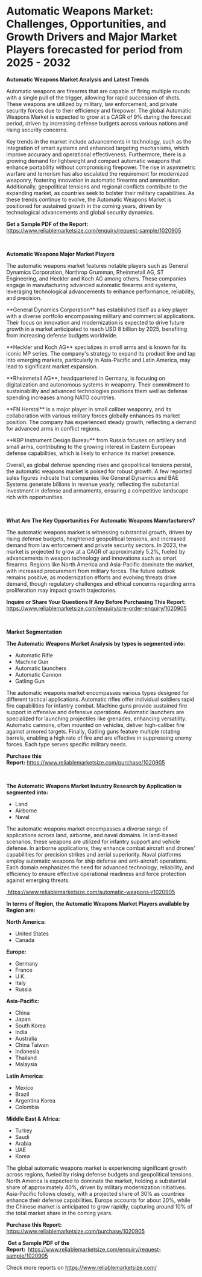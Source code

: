 <p><h1>Automatic Weapons Market: Challenges, Opportunities, and Growth Drivers and Major Market Players forecasted for period from 2025 - 2032</h1></p><p><strong>Automatic Weapons Market Analysis and Latest Trends</strong></p>
<p><p>Automatic weapons are firearms that are capable of firing multiple rounds with a single pull of the trigger, allowing for rapid succession of shots. These weapons are utilized by military, law enforcement, and private security forces due to their efficiency and firepower. The global Automatic Weapons Market is expected to grow at a CAGR of 9% during the forecast period, driven by increasing defense budgets across various nations and rising security concerns. </p><p>Key trends in the market include advancements in technology, such as the integration of smart systems and enhanced targeting mechanisms, which improve accuracy and operational effectiveness. Furthermore, there is a growing demand for lightweight and compact automatic weapons that enhance portability without compromising firepower. The rise in asymmetric warfare and terrorism has also escalated the requirement for modernized weaponry, fostering innovation in automatic firearms and ammunition. Additionally, geopolitical tensions and regional conflicts contribute to the expanding market, as countries seek to bolster their military capabilities. As these trends continue to evolve, the Automatic Weapons Market is positioned for sustained growth in the coming years, driven by technological advancements and global security dynamics.</p></p>
<p><strong>Get a Sample PDF of the Report:&nbsp;</strong> <a href="https://www.reliablemarketsize.com/enquiry/request-sample/1020905?utm_campaign=2255&utm_medium=2&utm_source=Github&utm_content=ia&utm_term=21022025&utm_id=automatic-weapons">https://www.reliablemarketsize.com/enquiry/request-sample/1020905</a></p>
<p>&nbsp;</p>
<p><strong>Automatic Weapons Major Market Players</strong></p>
<p><p>The automatic weapons market features notable players such as General Dynamics Corporation, Northrop Grumman, Rheinmetall AG, ST Engineering, and Heckler and Koch AG among others. These companies engage in manufacturing advanced automatic firearms and systems, leveraging technological advancements to enhance performance, reliability, and precision.</p><p>**General Dynamics Corporation** has established itself as a key player with a diverse portfolio encompassing military and commercial applications. Their focus on innovation and modernization is expected to drive future growth in a market anticipated to reach USD 8 billion by 2025, benefiting from increasing defense budgets worldwide.</p><p>**Heckler and Koch AG** specializes in small arms and is known for its iconic MP series. The company's strategy to expand its product line and tap into emerging markets, particularly in Asia-Pacific and Latin America, may lead to significant market expansion.</p><p>**Rheinmetall AG**, headquartered in Germany, is focusing on digitalization and autonomous systems in weaponry. Their commitment to sustainability and advanced technologies positions them well as defense spending increases among NATO countries. </p><p>**FN Herstal** is a major player in small caliber weaponry, and its collaboration with various military forces globally enhances its market position. The company has experienced steady growth, reflecting a demand for advanced arms in conflict regions.</p><p>**KBP Instrument Design Bureau** from Russia focuses on artillery and small arms, contributing to the growing interest in Eastern European defense capabilities, which is likely to enhance its market presence.</p><p>Overall, as global defense spending rises and geopolitical tensions persist, the automatic weapons market is poised for robust growth. A few reported sales figures indicate that companies like General Dynamics and BAE Systems generate billions in revenue yearly, reflecting the substantial investment in defense and armaments, ensuring a competitive landscape rich with opportunities.</p></p>
<p>&nbsp;</p>
<p><strong>What Are The Key Opportunities For Automatic Weapons Manufacturers?</strong></p>
<p><p>The automatic weapons market is witnessing substantial growth, driven by rising defense budgets, heightened geopolitical tensions, and increased demand from law enforcement and private security sectors. In 2023, the market is projected to grow at a CAGR of approximately 5.2%, fueled by advancements in weapon technology and innovations such as smart firearms. Regions like North America and Asia-Pacific dominate the market, with increased procurement from military forces. The future outlook remains positive, as modernization efforts and evolving threats drive demand, though regulatory challenges and ethical concerns regarding arms proliferation may impact growth trajectories.</p></p>
<p><strong>Inquire or Share Your Questions If Any Before Purchasing This Report:</strong> <a href="https://www.reliablemarketsize.com/enquiry/pre-order-enquiry/1020905?utm_campaign=2255&utm_medium=2&utm_source=Github&utm_content=ia&utm_term=21022025&utm_id=automatic-weapons">https://www.reliablemarketsize.com/enquiry/pre-order-enquiry/1020905</a></p>
<p>&nbsp;</p>
<p><strong>Market Segmentation</strong></p>
<p><strong>The Automatic Weapons Market Analysis by types is segmented into:</strong></p>
<p><ul><li>Automatic Rifle</li><li>Machine Gun</li><li>Automatic launchers</li><li>Automatic Cannon</li><li>Gatling Gun</li></ul></p>
<p><p>The automatic weapons market encompasses various types designed for different tactical applications. Automatic rifles offer individual soldiers rapid fire capabilities for infantry combat. Machine guns provide sustained fire support in offensive and defensive operations. Automatic launchers are specialized for launching projectiles like grenades, enhancing versatility. Automatic cannons, often mounted on vehicles, deliver high-caliber fire against armored targets. Finally, Gatling guns feature multiple rotating barrels, enabling a high rate of fire and are effective in suppressing enemy forces. Each type serves specific military needs.</p></p>
<p><strong>Purchase this Report:&nbsp;</strong><a href="https://www.reliablemarketsize.com/purchase/1020905?utm_campaign=2255&utm_medium=2&utm_source=Github&utm_content=ia&utm_term=21022025&utm_id=automatic-weapons">https://www.reliablemarketsize.com/purchase/1020905</a></p>
<p>&nbsp;</p>
<p><strong>The Automatic Weapons Market Industry Research by Application is segmented into:</strong></p>
<p><ul><li>Land</li><li>Airborne</li><li>Naval</li></ul></p>
<p><p>The automatic weapons market encompasses a diverse range of applications across land, airborne, and naval domains. In land-based scenarios, these weapons are utilized for infantry support and vehicle defense. In airborne applications, they enhance combat aircraft and drones' capabilities for precision strikes and aerial superiority. Naval platforms employ automatic weapons for ship defense and anti-aircraft operations. Each domain emphasizes the need for advanced technology, reliability, and efficiency to ensure effective operational readiness and force protection against emerging threats.</p></p>
<p><a href="https://www.reliablemarketsize.com/automatic-weapons-r1020905?utm_campaign=2255&utm_medium=2&utm_source=Github&utm_content=ia&utm_term=21022025&utm_id=automatic-weapons">&nbsp;https://www.reliablemarketsize.com/automatic-weapons-r1020905</a></p>
<p><strong>In terms of Region, the Automatic Weapons Market Players available by Region are:</strong></p>
<p>
    <p> <strong> North America: </strong>
        <ul>
            <li>United States</li>
            <li>Canada</li>
        </ul>
        </p> 
    <p> <strong> Europe: </strong>
        <ul>
            <li>Germany</li>
            <li>France</li>
            <li>U.K.</li>
            <li>Italy</li>
            <li>Russia</li>
        </ul>
        </p> 
    <p> <strong> Asia-Pacific: </strong>
        <ul>
            <li>China</li>
            <li>Japan</li>
            <li>South Korea</li>
            <li>India</li>
            <li>Australia</li>
            <li>China Taiwan</li>
            <li>Indonesia</li>
            <li>Thailand</li>
            <li>Malaysia</li>
        </ul>
        </p> 
    <p> <strong> Latin America: </strong>
        <ul>
            <li>Mexico</li>
            <li>Brazil</li>
            <li>Argentina Korea</li>
            <li>Colombia</li>
        </ul>
        </p> 
    <p> <strong> Middle East & Africa: </strong>
        <ul>
            <li>Turkey</li>
            <li>Saudi</li>
            <li>Arabia</li>
            <li>UAE</li>
            <li>Korea</li>
        </ul>
    </p>
    </p>
<p><p>The global automatic weapons market is experiencing significant growth across regions, fueled by rising defense budgets and geopolitical tensions. North America is expected to dominate the market, holding a substantial share of approximately 40%, driven by military modernization initiatives. Asia-Pacific follows closely, with a projected share of 30% as countries enhance their defense capabilities. Europe accounts for about 20%, while the Chinese market is anticipated to grow rapidly, capturing around 10% of the total market share in the coming years.</p></p>
<p><strong>Purchase this Report: </strong><a href="https://www.reliablemarketsize.com/purchase/1020905?utm_campaign=2255&utm_medium=2&utm_source=Github&utm_content=ia&utm_term=21022025&utm_id=automatic-weapons">https://www.reliablemarketsize.com/purchase/1020905</a></p>
<p>&nbsp;<strong>Get a Sample PDF of the Report:&nbsp;&nbsp;</strong><a href="https://www.reliablemarketsize.com/enquiry/request-sample/1020905?utm_campaign=2255&utm_medium=2&utm_source=Github&utm_content=ia&utm_term=21022025&utm_id=automatic-weapons">https://www.reliablemarketsize.com/enquiry/request-sample/1020905</a></p>
<p><strong></strong></p>
<p>Check more reports on <a href="https://www.reliablemarketsize.com/?utm_campaign=2255&utm_medium=2&utm_source=Github&utm_content=ia&utm_term=21022025&utm_id=automatic-weapons">https://www.reliablemarketsize.com/</a></p>